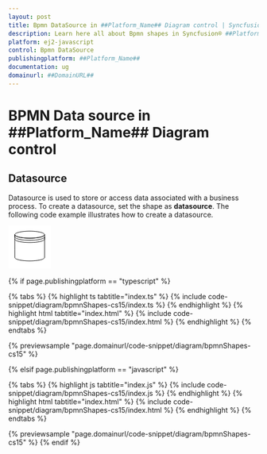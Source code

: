```yaml
---
layout: post
title: Bpmn DataSource in ##Platform_Name## Diagram control | Syncfusion®
description: Learn here all about Bpmn shapes in Syncfusion® ##Platform_Name## Diagram control of Syncfusion Essential® JS 2 and more.
platform: ej2-javascript
control: Bpmn DataSource 
publishingplatform: ##Platform_Name##
documentation: ug
domainurl: ##DomainURL##
---
```


# BPMN Data source in ##Platform_Name## Diagram control

## Datasource

Datasource is used to store or access data associated with a business process. To create a datasource, set the shape as **datasource**. The following code example illustrates how to create a datasource.


![DataSource BPMN Shape](../images/Datasource.png)


{% if page.publishingplatform == "typescript" %}

 {% tabs %}
{% highlight ts tabtitle="index.ts" %}
{% include code-snippet/diagram/bpmnShapes-cs15/index.ts %}
{% endhighlight %}
{% highlight html tabtitle="index.html" %}
{% include code-snippet/diagram/bpmnShapes-cs15/index.html %}
{% endhighlight %}
{% endtabs %}
        
{% previewsample "page.domainurl/code-snippet/diagram/bpmnShapes-cs15" %}

{% elsif page.publishingplatform == "javascript" %}

{% tabs %}
{% highlight js tabtitle="index.js" %}
{% include code-snippet/diagram/bpmnShapes-cs15/index.js %}
{% endhighlight %}
{% highlight html tabtitle="index.html" %}
{% include code-snippet/diagram/bpmnShapes-cs15/index.html %}
{% endhighlight %}
{% endtabs %}

{% previewsample "page.domainurl/code-snippet/diagram/bpmnShapes-cs15" %}
{% endif %}
